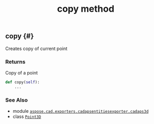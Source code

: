 ﻿---
title: copy method
second_title: Aspose.CAD for Python via .NET API References
description: 
type: docs
weight: 20
url: /aspose.cad.exporters.cadapsentitiesexporter.cadaps3d/point3d/copy/
is_root: false
---

## copy {#}

Creates copy of current point


### Returns 


Copy of a point


```python
def copy(self):
    ...
```





### See Also
* module [`aspose.cad.exporters.cadapsentitiesexporter.cadaps3d`](../../)
* class [`Point3D`](/cad/python-net/aspose.cad.exporters.cadapsentitiesexporter.cadaps3d/point3d)
